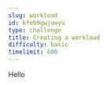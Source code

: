 ```yaml
---
slug: workload
id: kfeb9gwjuwyu
type: challenge
title: Creating a workload
difficulty: basic
timelimit: 600
---
```

Hello